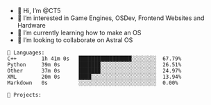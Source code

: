 - 👋 Hi, I’m @CT5
- 👀 I’m interested in Game Engines, OSDev, Frontend Websites and Hardware
- 🌱 I’m currently learning how to make an OS
- 💞️ I’m looking to collaborate on Astral OS

```text
💾 Languages:
C++        1h 41m 0s   █████████████████░░░░░░░░  67.79%
Python     39m 0s      ███████░░░░░░░░░░░░░░░░░░  26.51%
Other      37m 0s      ███████░░░░░░░░░░░░░░░░░░  24.97%
XML        20m 0s      ████░░░░░░░░░░░░░░░░░░░░░  13.94%
Markdown   0s          ░░░░░░░░░░░░░░░░░░░░░░░░░  0.00%

💼 Projects:
```
<!---
Cherrytree56567/Cherrytree56567 is a ✨ special ✨ repository because its `README.md` (this file) appears on your GitHub profile.
You can click the Preview link to take a look at your changes. 
--->
